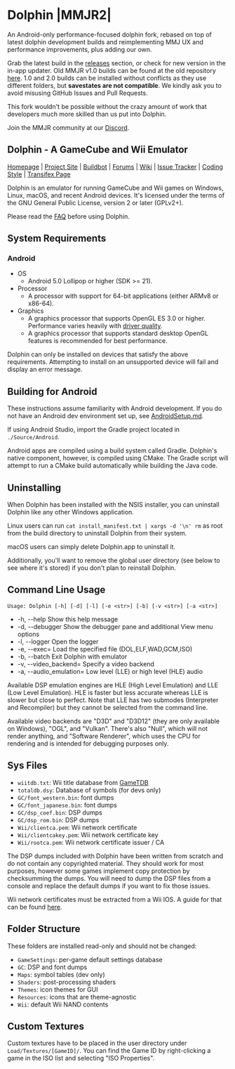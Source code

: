 # Dolphin |MMJR2|
An Android-only performance-focused dolphin fork, rebased on top of latest dolphin development builds and reimplementing MMJ UX and performance improvements, plus adding our own.

Grab the latest build in the [releases](https://github.com/Bankaimaster999/Dolphin-MMJR/releases) section, or check for new version in the in-app updater. Old MMJR v1.0 builds can be found at the old repository [here](https://github.com/Bankaimaster999/dolphin/releases). 1.0 and 2.0 builds can be installed without conflicts as they use different folders, but **savestates are not compatible**. We kindly ask you to avoid misusing GitHub Issues and Pull Requests.

This fork wouldn't be possible without the crazy amount of work that developers much more skilled than us put into Dolphin.

Join the MMJR community at our [Discord](https://discord.gg/WYcywwV49Z).

## Dolphin - A GameCube and Wii Emulator

[Homepage](https://dolphin-emu.org/) | [Project Site](https://github.com/dolphin-emu/dolphin) | [Buildbot](https://dolphin.ci) | [Forums](https://forums.dolphin-emu.org/) | [Wiki](https://wiki.dolphin-emu.org/) | [Issue Tracker](https://bugs.dolphin-emu.org/projects/emulator/issues) | [Coding Style](https://github.com/dolphin-emu/dolphin/blob/master/Contributing.md) | [Transifex Page](https://www.transifex.com/projects/p/dolphin-emu/)

Dolphin is an emulator for running GameCube and Wii games on Windows,
Linux, macOS, and recent Android devices. It's licensed under the terms
of the GNU General Public License, version 2 or later (GPLv2+).

Please read the [FAQ](https://dolphin-emu.org/docs/faq/) before using Dolphin.

## System Requirements

### Android

* OS
    * Android 5.0 Lollipop or higher (SDK >= 21).
* Processor
    * A processor with support for 64-bit applications (either ARMv8 or x86-64).
* Graphics
    * A graphics processor that supports OpenGL ES 3.0 or higher. Performance varies heavily with [driver quality](https://dolphin-emu.org/blog/2013/09/26/dolphin-emulator-and-opengl-drivers-hall-fameshame/).
    * A graphics processor that supports standard desktop OpenGL features is recommended for best performance.

Dolphin can only be installed on devices that satisfy the above requirements. Attempting to install on an unsupported device will fail and display an error message.

## Building for Android

These instructions assume familiarity with Android development. If you do not have an
Android dev environment set up, see [AndroidSetup.md](AndroidSetup.md).

If using Android Studio, import the Gradle project located in `./Source/Android`.

Android apps are compiled using a build system called Gradle. Dolphin's native component,
however, is compiled using CMake. The Gradle script will attempt to run a CMake build
automatically while building the Java code.

## Uninstalling

When Dolphin has been installed with the NSIS installer, you can uninstall
Dolphin like any other Windows application.

Linux users can run `cat install_manifest.txt | xargs -d '\n' rm` as root from the build directory
to uninstall Dolphin from their system.

macOS users can simply delete Dolphin.app to uninstall it.

Additionally, you'll want to remove the global user directory (see below to
see where it's stored) if you don't plan to reinstall Dolphin.

## Command Line Usage

`Usage: Dolphin [-h] [-d] [-l] [-e <str>] [-b] [-v <str>] [-a <str>]`

* -h, --help Show this help message
* -d, --debugger Show the debugger pane and additional View menu options
* -l, --logger Open the logger
* -e, --exec=<str> Load the specified file (DOL,ELF,WAD,GCM,ISO)
* -b, --batch Exit Dolphin with emulator
* -v, --video_backend=<str> Specify a video backend
* -a, --audio_emulation=<str> Low level (LLE) or high level (HLE) audio

Available DSP emulation engines are HLE (High Level Emulation) and
LLE (Low Level Emulation). HLE is faster but less accurate whereas
LLE is slower but close to perfect. Note that LLE has two submodes (Interpreter and Recompiler)
but they cannot be selected from the command line.

Available video backends are "D3D" and "D3D12" (they are only available on Windows), "OGL", and "Vulkan".
There's also "Null", which will not render anything, and
"Software Renderer", which uses the CPU for rendering and
is intended for debugging purposes only.

## Sys Files

* `wiitdb.txt`: Wii title database from [GameTDB](https://www.gametdb.com/)
* `totaldb.dsy`: Database of symbols (for devs only)
* `GC/font_western.bin`: font dumps
* `GC/font_japanese.bin`: font dumps
* `GC/dsp_coef.bin`: DSP dumps
* `GC/dsp_rom.bin`: DSP dumps
* `Wii/clientca.pem`: Wii network certificate
* `Wii/clientcakey.pem`: Wii network certificate key
* `Wii/rootca.pem`: Wii network certificate issuer / CA

The DSP dumps included with Dolphin have been written from scratch and do not
contain any copyrighted material. They should work for most purposes, however
some games implement copy protection by checksumming the dumps. You will need
to dump the DSP files from a console and replace the default dumps if you want
to fix those issues.

Wii network certificates must be extracted from a Wii IOS. A guide for that can be found [here](https://wiki.dolphin-emu.org/index.php?title=Wii_Network_Guide).

## Folder Structure

These folders are installed read-only and should not be changed:

* `GameSettings`: per-game default settings database
* `GC`: DSP and font dumps
* `Maps`: symbol tables (dev only)
* `Shaders`: post-processing shaders
* `Themes`: icon themes for GUI
* `Resources`: icons that are theme-agnostic
* `Wii`: default Wii NAND contents

## Custom Textures

Custom textures have to be placed in the user directory under
`Load/Textures/[GameID]/`. You can find the Game ID by right-clicking a game
in the ISO list and selecting "ISO Properties".
